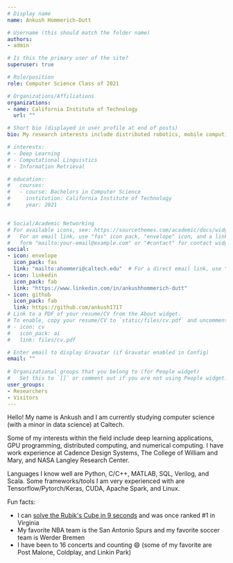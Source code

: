 ```yaml
---
# Display name
name: Ankush Hommerich-Dutt

# Username (this should match the folder name)
authors:
- admin

# Is this the primary user of the site?
superuser: true

# Role/position
role: Computer Science Class of 2021

# Organizations/Affiliations
organizations:
- name: California Institute of Technology
  url: ""

# Short bio (displayed in user profile at end of posts)
bio: My research interests include distributed robotics, mobile computing and programmable matter.

# interests:
# - Deep Learning
# - Computational Linguistics
# - Information Retrieval

# education:
#   courses:
#   - course: Bachelors in Computer Science
#     institution: California Institute of Technology
#     year: 2021


# Social/Academic Networking
# For available icons, see: https://sourcethemes.com/academic/docs/widgets/#icons
#   For an email link, use "fas" icon pack, "envelope" icon, and a link in the
#   form "mailto:your-email@example.com" or "#contact" for contact widget.
social:
- icon: envelope
  icon_pack: fas
  link: "mailto:ahommeri@caltech.edu"  # For a direct email link, use "mailto:test@example.org".
- icon: linkedin
  icon_pack: fab
  link: "https://www.linkedin.com/in/ankushhommerich-dutt"
- icon: github
  icon_pack: fab
  link: https://github.com/ankush1717
# Link to a PDF of your resume/CV from the About widget.
# To enable, copy your resume/CV to `static/files/cv.pdf` and uncomment the lines below.  
# - icon: cv
#   icon_pack: ai
#   link: files/cv.pdf

# Enter email to display Gravatar (if Gravatar enabled in Config)
email: ""
  
# Organizational groups that you belong to (for People widget)
#   Set this to `[]` or comment out if you are not using People widget.  
user_groups:
- Researchers
- Visitors
---
```


Hello! My name is Ankush and I am currently studying computer science (with a minor 
in data science) at Caltech.

Some of my interests within the field include deep learning applications, GPU programming, distributed computing, and numerical computing. I have work experience at Cadence Design Systems, The College of William and Mary,
and NASA Langley Research Center.

Languages I know well are Python, C/C++, MATLAB, SQL, Verilog, and Scala. Some 
frameworks/tools I am very experienced with are Tensorflow/Pytorch/Keras, CUDA, Apache Spark, and Linux.

Fun facts:

*  I can [solve the Rubik's Cube in 9 seconds](https://www.youtube.com/watch?v=wPh0fQl6o1s) and was once ranked #1 in Virginia
*  My favorite NBA team is the San Antonio Spurs and my favorite soccer team is Werder Bremen
*  I have been to 16 concerts and counting :smile: (some of my favorite are Post Malone, Coldplay, and Linkin Park)

